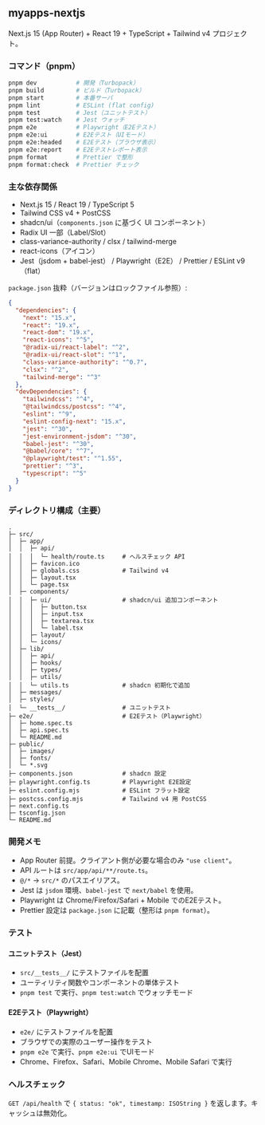 ## myapps-nextjs

Next.js 15 (App Router) + React 19 + TypeScript + Tailwind v4 プロジェクト。

### コマンド（pnpm）

```bash
pnpm dev           # 開発（Turbopack）
pnpm build         # ビルド（Turbopack）
pnpm start         # 本番サーバ
pnpm lint          # ESLint (flat config)
pnpm test          # Jest（ユニットテスト）
pnpm test:watch    # Jest ウォッチ
pnpm e2e           # Playwright（E2Eテスト）
pnpm e2e:ui        # E2Eテスト（UIモード）
pnpm e2e:headed    # E2Eテスト（ブラウザ表示）
pnpm e2e:report    # E2Eテストレポート表示
pnpm format        # Prettier で整形
pnpm format:check  # Prettier チェック
```

### 主な依存関係

- Next.js 15 / React 19 / TypeScript 5
- Tailwind CSS v4 + PostCSS
- shadcn/ui（`components.json` に基づく UI コンポーネント）
- Radix UI 一部（Label/Slot）
- class-variance-authority / clsx / tailwind-merge
- react-icons（アイコン）
- Jest（jsdom + babel-jest） / Playwright（E2E） / Prettier / ESLint v9（flat）

`package.json` 抜粋（バージョンはロックファイル参照）:

```json
{
  "dependencies": {
    "next": "15.x",
    "react": "19.x",
    "react-dom": "19.x",
    "react-icons": "^5",
    "@radix-ui/react-label": "^2",
    "@radix-ui/react-slot": "^1",
    "class-variance-authority": "^0.7",
    "clsx": "^2",
    "tailwind-merge": "^3"
  },
  "devDependencies": {
    "tailwindcss": "^4",
    "@tailwindcss/postcss": "^4",
    "eslint": "^9",
    "eslint-config-next": "15.x",
    "jest": "^30",
    "jest-environment-jsdom": "^30",
    "babel-jest": "^30",
    "@babel/core": "^7",
    "@playwright/test": "^1.55",
    "prettier": "^3",
    "typescript": "^5"
  }
}
```

### ディレクトリ構成（主要）

```text
.
├─ src/
│  ├─ app/
│  │  ├─ api/
│  │  │  └─ health/route.ts     # ヘルスチェック API
│  │  ├─ favicon.ico
│  │  ├─ globals.css            # Tailwind v4
│  │  ├─ layout.tsx
│  │  └─ page.tsx
│  ├─ components/
│  │  ├─ ui/                    # shadcn/ui 追加コンポーネント
│  │  │  ├─ button.tsx
│  │  │  ├─ input.tsx
│  │  │  ├─ textarea.tsx
│  │  │  └─ label.tsx
│  │  ├─ layout/
│  │  └─ icons/
│  ├─ lib/
│  │  ├─ api/
│  │  ├─ hooks/
│  │  ├─ types/
│  │  ├─ utils/
│  │  └─ utils.ts               # shadcn 初期化で追加
│  ├─ messages/
│  ├─ styles/
│  └─ __tests__/                # ユニットテスト
├─ e2e/                         # E2Eテスト（Playwright）
│  ├─ home.spec.ts
│  ├─ api.spec.ts
│  └─ README.md
├─ public/
│  ├─ images/
│  ├─ fonts/
│  └─ *.svg
├─ components.json              # shadcn 設定
├─ playwright.config.ts         # Playwright E2E設定
├─ eslint.config.mjs            # ESLint フラット設定
├─ postcss.config.mjs           # Tailwind v4 用 PostCSS
├─ next.config.ts
├─ tsconfig.json
└─ README.md
```

### 開発メモ

- App Router 前提。クライアント側が必要な場合のみ `"use client"`。
- API ルートは `src/app/api/**/route.ts`。
- `@/*` → `src/*` のパスエイリアス。
- Jest は `jsdom` 環境、`babel-jest` で `next/babel` を使用。
- Playwright は Chrome/Firefox/Safari + Mobile でのE2Eテスト。
- Prettier 設定は `package.json` に記載（整形は `pnpm format`）。

### テスト

#### ユニットテスト（Jest）
- `src/__tests__/` にテストファイルを配置
- ユーティリティ関数やコンポーネントの単体テスト
- `pnpm test` で実行、`pnpm test:watch` でウォッチモード

#### E2Eテスト（Playwright）
- `e2e/` にテストファイルを配置
- ブラウザでの実際のユーザー操作をテスト
- `pnpm e2e` で実行、`pnpm e2e:ui` でUIモード
- Chrome、Firefox、Safari、Mobile Chrome、Mobile Safari で実行

### ヘルスチェック

`GET /api/health` で `{ status: "ok", timestamp: ISOString }` を返します。キャッシュは無効化。
